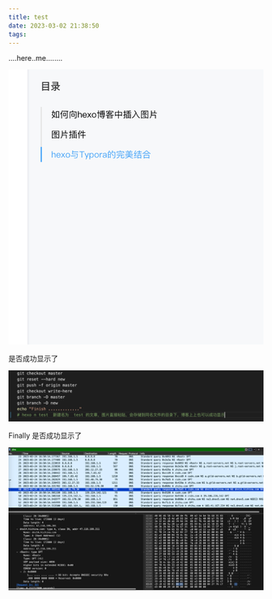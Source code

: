```yaml
---
title: test
date: 2023-03-02 21:38:50
tags:
---
```


....here..me........

![image-20230304101216720](test/image-20230304101216720.png)



是否成功显示了

![image-20230304104246538](test/image-20230304104246538.png)



Finally 是否成功显示了

![image-20230304104246538](images/pSzgIPg.png)

